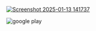 [![Screenshot 2025-01-13 141737](https://github.com/user-attachments/assets/572332ef-df3c-43af-a155-6ac6e9f0c7c0)](https://drive.google.com/drive/folders/1oGEsHsjYnZd5Cbb8KuX22IkEitc4vq1X?usp=drive_link)

![google play](https://github.com/user-attachments/assets/ce11ad98-2028-451e-a2be-216dce111265)
